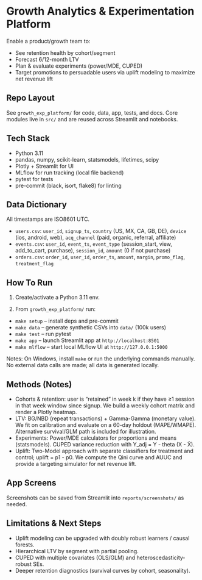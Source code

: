 # Growth Analytics & Experimentation Platform

Enable a product/growth team to:

- See retention health by cohort/segment
- Forecast 6/12-month LTV
- Plan & evaluate experiments (power/MDE, CUPED)
- Target promotions to persuadable users via uplift modeling to maximize net revenue lift

## Repo Layout

See `growth_exp_platform/` for code, data, app, tests, and docs. Core modules live in `src/` and are reused across Streamlit and notebooks.

## Tech Stack

- Python 3.11
- pandas, numpy, scikit-learn, statsmodels, lifetimes, scipy
- Plotly + Streamlit for UI
- MLflow for run tracking (local file backend)
- pytest for tests
- pre-commit (black, isort, flake8) for linting

## Data Dictionary

All timestamps are ISO8601 UTC.

- `users.csv`: `user_id`, `signup_ts`, `country` (US, MX, CA, GB, DE), `device` (ios, android, web), `acq_channel` (paid, organic, referral, affiliate)
- `events.csv`: `user_id`, `event_ts`, `event_type` (session_start, view, add_to_cart, purchase), `session_id`, `amount` (0 if not purchase)
- `orders.csv`: `order_id`, `user_id`, `order_ts`, `amount`, `margin`, `promo_flag`, `treatment_flag`

## How To Run

1) Create/activate a Python 3.11 env.

2) From `growth_exp_platform/` run:

- `make setup` – install deps and pre-commit
- `make data` – generate synthetic CSVs into `data/` (100k users)
- `make test` – run pytest
- `make app` – launch Streamlit app at `http://localhost:8501`
- `make mlflow` – start local MLflow UI at `http://127.0.0.1:5000`

Notes: On Windows, install `make` or run the underlying commands manually. No external data calls are made; all data is generated locally.

## Methods (Notes)

- Cohorts & retention: user is “retained” in week k if they have ≥1 session in that week window since signup. We build a weekly cohort matrix and render a Plotly heatmap.
- LTV: BG/NBD (repeat transactions) + Gamma-Gamma (monetary value). We fit on calibration and evaluate on a 60-day holdout (MAPE/WMAPE). Alternative survival/GLM path is included for illustration.
- Experiments: Power/MDE calculators for proportions and means (statsmodels). CUPED variance reduction with Y_adj = Y - theta (X - X̄).
- Uplift: Two-Model approach with separate classifiers for treatment and control; uplift = p1 - p0. We compute the Qini curve and AUUC and provide a targeting simulator for net revenue lift.

## App Screens

Screenshots can be saved from Streamlit into `reports/screenshots/` as needed.

## Limitations & Next Steps

- Uplift modeling can be upgraded with doubly robust learners / causal forests.
- Hierarchical LTV by segment with partial pooling.
- CUPED with multiple covariates (OLS/GLM) and heteroscedasticity-robust SEs.
- Deeper retention diagnostics (survival curves by cohort, seasonality).

